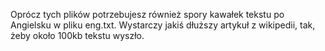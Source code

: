 Oprócz tych plików potrzebujesz również spory kawałek tekstu po Angielsku w
pliku eng.txt. Wystarczy jakiś dłuższy artykuł z wikipedii, tak, żeby około 100kb tekstu wyszło.
